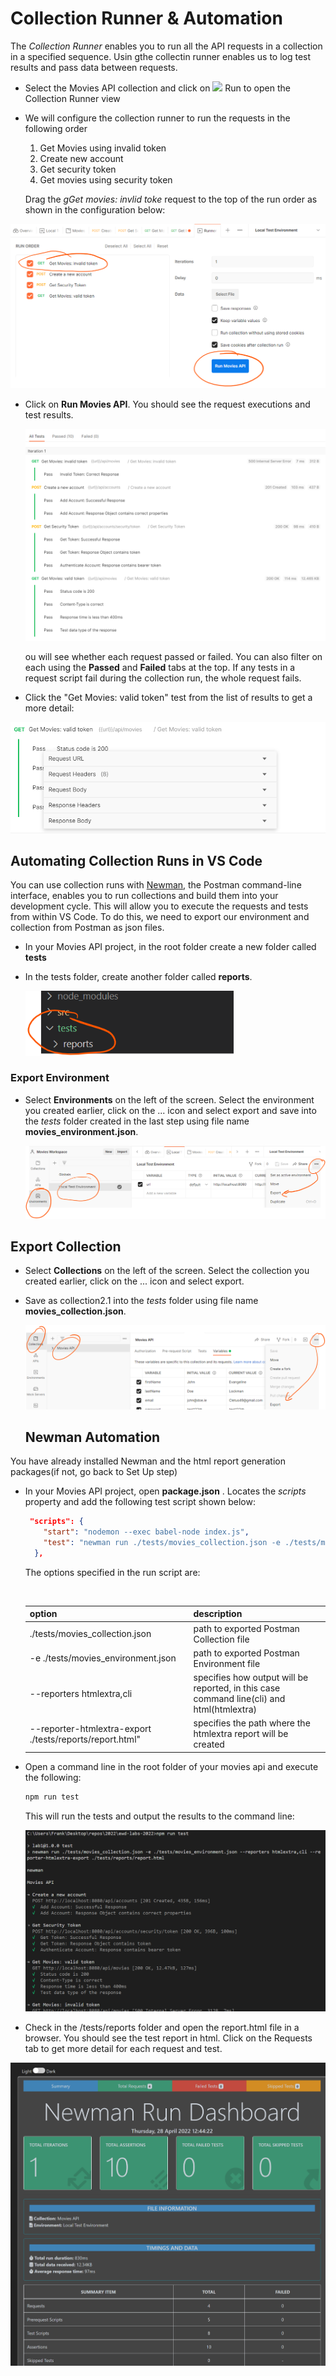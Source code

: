 # Collection Runner & Automation

The *Collection Runner* enables you to run all the API requests in a collection in a specified sequence. Usin gthe collectin runner enables us to log test results and pass data between requests.

+ Select the Movies API collection and click on ![](https://assets.postman.com/postman-docs/icon-runner-v9.jpg#icon) Run to open the Collection Runner view

+ We will configure the collection runner to run the requests in the following order

  1. Get Movies using invalid token
  2. Create new account
  3. Get security token
  4. Get movies using security token

  Drag the *gGet movies: invlid toke* request to the top of the run order as shown in the configuration below:

<img src="./img/image-20220428115327063.png" alt="image-20220428115327063" style="zoom:67%;" />

+ Click on **Run Movies API**. You should see the request executions and test results.  

  <img src="./img/image-20220428115709858.png" alt="image-20220428115709858" style="zoom:67%;" />

  ou will see whether each request passed or failed. You can also filter on each using the **Passed** and **Failed** tabs at the top. If any tests in a request script fail during the collection run, the whole request fails.

+ Click the "Get Movies: valid token" test from the list of results to get a more detail:

<img src="./img/image-20220428120301317.png" alt="image-20220428120301317" style="zoom:67%;" />

## Automating Collection Runs in VS Code

You can use collection runs  with [Newman](https://learning.postman.com/docs/running-collections/using-newman-cli/command-line-integration-with-newman/), the Postman command-line interface, enables you to run collections and build them into your development cycle. This will allow you to execute the requests and tests from within VS Code. To do this, we need to export our environment and collection from Postman as json files.

+ In your Movies API project, in the root folder create a new folder called **tests**

+ In the tests folder, create another folder called **reports**.

  <img src="./img/image-20220428123124045.png" alt="image-20220428123124045" style="zoom:80%;" />

### Export Environment 

+ Select  **Environments** on the left of the screen. Select the environment you created earlier, click on the ... icon and select export and save into the *tests* folder created in the last step using file name **movies_environment.json**.

  <img src="./img/image-20220428122804656.png" alt="image-20220428122804656" style="zoom:67%;" />

## Export Collection

+ Select  **Collections** on the left of the screen. Select the collection you created earlier, click on the ... icon and select export. 

+ Save as collection2.1  into the *tests* folder using file name **movies_collection.json**.

  <img src="./img/image-20220428123449356.png" alt="image-20220428123449356" style="zoom:67%;" />

  ## Newman Automation

You have already installed Newman and the html report generation packages(if not, go back to Set Up step)

+ In your Movies API project, open **package.json** . Locates the *scripts* property and add the following test script shown below:

  ~~~json
   "scripts": {
      "start": "nodemon --exec babel-node index.js",
      "test": "newman run ./tests/movies_collection.json -e ./tests/movies_environment.json --reporters htmlextra,cli --reporter-htmlextra-export ./tests/reports/report.html"
    },
  ~~~

  The options specified in the run script are: 

  ​	

  | option                                                   | description                                                  |
  | -------------------------------------------------------- | ------------------------------------------------------------ |
  | ./tests/movies_collection.json                           | path to exported Postman Collection file                     |
  | -e ./tests/movies_environment.json                       | path to exported Postman Environment file                    |
  | --reporters htmlextra,cli                                | specifies how output will be reported, in this case command line(cli) and html(htmlextra) |
  | --reporter-htmlextra-export ./tests/reports/report.html" | specifies the path where the htmlextra report will be created |

+ Open a command line in the root folder of your movies api and execute the following:

  ~~~bash
  npm run test
  ~~~

  This will run the tests and output the results to the command line:

  <img src="./img/image-20220428125418473.png" alt="image-20220428125418473" style="zoom:50%;" />

+ Check in the /tests/reports folder and open the report.html file in a browser. You should see the test report in html. Click on the Requests tab to get more detail for each request and test.
  

<img src="./img/image-20220428125703938.png" alt="image-20220428125703938" style="zoom:50%;" />
